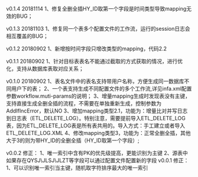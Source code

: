 v0.1.4 20181114 
1、修复全删全插HY_ID取第一个字段是时间类型导致mapping无效的BUG；

v0.1.3 20181103 
1、修复同一个表多个配置文件的工作流，运行的session日志会相互覆盖的BUG；

v0.1.2 20180902 
1、新增按时间字段只增改类型的mapping，代码2.2

v0.1.1 20180902 
1、针对目标表表名不能通过截取的方式获取的情况，进行优化，支持从数据库表取对应关系；

v0.1.0 20180902 
1、表名文件中的表名支持带用户名称，方便生成同一数据库不同用户下的表；
2、一个表支持生成不同配置文件的多个工作流,详见infa.xml配置参数workflow.muti-params的说明；
3、增量mapping生成时发现表没有主键，支持直接生成全删全插的流程，不需要在单独重新生成，控制参数为AddIfIncError，默认NO
3、增加mapping类型2.1，功能为：增量比对并写日志到日志表（ETL_DELETE_LOG）。特别注意，需要提前导入ETL_DELETE_LOG表，因为ETL_DELETE_LOG表是所有表共用的。导入方式：手工建立或者导入ETL_DELETE_LOG.XML
4、修改mapping类型3，功能为：正常全删全插，其他大于3的则为带HY_ID的全删全插（HY_ID取第一个字段）;



v0.0.2
修正：
1、唯一索引中含有PK的优先级提高，更能识别为主键
2、源表中如果存在QYSJ\JLSJ\JLZT等字段可以通过配置文件配置新的字段
v0.0.1
修正：
1、可以识别唯一索引当主键，随机取字符排序最大的唯一索引